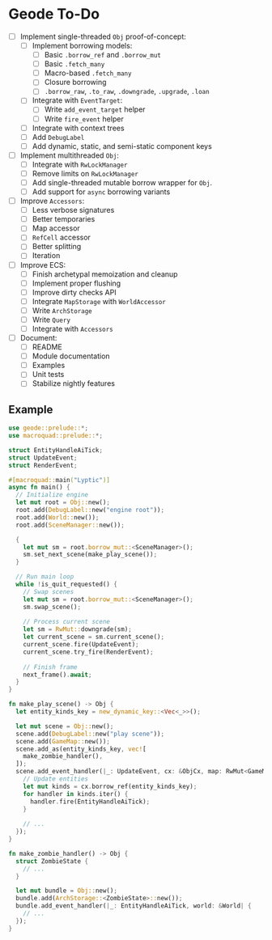 # Geode To-Do

- [ ] Implement single-threaded `Obj` proof-of-concept:
  - [ ] Implement borrowing models:
    - [ ] Basic `.borrow_ref` and `.borrow_mut`
    - [ ] Basic `.fetch_many`
    - [ ] Macro-based `.fetch_many`
    - [ ] Closure borrowing
    - [ ] `.borrow_raw`, `.to_raw`, `.downgrade`, `.upgrade`, `.loan`
  - [ ] Integrate with `EventTarget`:
    - [ ] Write `add_event_target` helper
    - [ ] Write `fire_event` helper
  - [ ] Integrate with context trees
  - [ ] Add `DebugLabel`
  - [ ] Add dynamic, static, and semi-static component keys
- [ ] Implement multithreaded `Obj`:
  - [ ] Integrate with `RwLockManager`
  - [ ] Remove limits on `RwLockManager`
  - [ ] Add single-threaded mutable borrow wrapper for `Obj`.
  - [ ] Add support for `async` borrowing variants
- [ ] Improve `Accessors`:
  - [ ] Less verbose signatures
  - [ ] Better temporaries
  - [ ] Map accessor
  - [ ] `RefCell` accessor
  - [ ] Better splitting
  - [ ] Iteration
- [ ] Improve ECS:
  - [ ] Finish archetypal memoization and cleanup
  - [ ] Implement proper flushing
  - [ ] Improve dirty checks API
  - [ ] Integrate `MapStorage` with `WorldAccessor`
  - [ ] Write `ArchStorage`
  - [ ] Write `Query`
  - [ ] Integrate with `Accessors`
- [ ] Document:
  - [ ] README
  - [ ] Module documentation
  - [ ] Examples
  - [ ] Unit tests
  - [ ] Stabilize nightly features

## Example

```rust
use geode::prelude::*;
use macroquad::prelude::*;

struct EntityHandleAiTick;
struct UpdateEvent;
struct RenderEvent;

#[macroquad::main("Lyptic")]
async fn main() {
  // Initialize engine
  let mut root = Obj::new();
  root.add(DebugLabel::new("engine root"));
  root.add(World::new());
  root.add(SceneManager::new());

  {
    let mut sm = root.borrow_mut::<SceneManager>();
    sm.set_next_scene(make_play_scene());
  }

  // Run main loop
  while !is_quit_requested() {
    // Swap scenes
    let mut sm = root.borrow_mut::<SceneManager>();
    sm.swap_scene();
    
    // Process current scene
    let sm = RwMut::downgrade(sm);
    let current_scene = sm.current_scene();
    current_scene.fire(UpdateEvent);
    current_scene.try_fire(RenderEvent);
    
    // Finish frame
    next_frame().await;
  }
}

fn make_play_scene() -> Obj {
  let entity_kinds_key = new_dynamic_key::<Vec<_>>();

  let mut scene = Obj::new();
  scene.add(DebugLabel::new("play scene"));
  scene.add(GameMap::new());
  scene.add_as(entity_kinds_key, vec![
    make_zombie_handler(),
  ]);
  scene.add_event_handler(|_: UpdateEvent, cx: &ObjCx, map: RwMut<GameMap>| {
    // Update entities
    let mut kinds = cx.borrow_ref(entity_kinds_key);
    for handler in kinds.iter() {
      handler.fire(EntityHandleAiTick);
    }
    
    // ...
  });
}

fn make_zombie_handler() -> Obj {
  struct ZombieState {
    // ...
  }

  let mut bundle = Obj::new();
  bundle.add(ArchStorage::<ZombieState>::new());
  bundle.add_event_handler(|_: EntityHandleAiTick, world: &World| {
    // ...
  });
}
```
